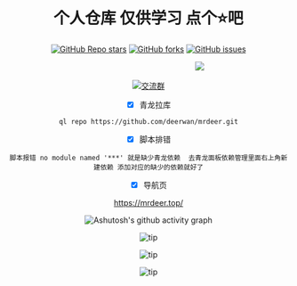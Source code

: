 <div align="center">   
<h1 align="center">个人仓库 仅供学习 点个⭐吧</h1>

<a href="https://github.com/deerwan/mrdeer/stargazers"><img alt="GitHub Repo stars" src="https://img.shields.io/github/stars/deerwan/mrdeer?color=yellow&logo=riseup&logoColor=yellow&style=flat-square"></a>
<a href="https://github.com/deerwan/mrdeer/network/members"><img alt="GitHub forks" src="https://img.shields.io/github/forks/deerwan/mrdeer?color=orange&style=flat-square"></a>
<a href="https://github.com/deerwan/mrdeer/issues"><img alt="GitHub issues" src="https://img.shields.io/github/issues/deerwan/mrdeer?color=red&style=flat-square"></a>
</div>
                                           
&emsp;&emsp;&emsp;&emsp;&emsp;&emsp;&emsp;&emsp;&emsp;&emsp;&emsp;&emsp;&emsp;&emsp;&emsp;&emsp;&emsp;&emsp;&emsp;&emsp;&emsp;&emsp;&emsp;&emsp;![](http://profile-counter.glitch.me/deerwan/count.svg)
<div align="center">


&nbsp;&nbsp;&nbsp;&nbsp;<a target="_blank" href="https://qm.qq.com/cgi-bin/qm/qr?k=2q1-h1rBeuMoAIBrHCOaa36yZh1hmUmZ&jump_from=webapi&authKey=oiGsorh0pWFCjvBaIbOrPdwNHSXD/X8H3tRdWJ090mslUT5v+oFzjg8cWF7M0Ktv"><img border="0" src="https://img.tukuppt.com/png_preview/00/40/12/mbJ6HJWIde.jpg!/fw/780" alt="交流群" title="交流群"></a>
&nbsp;&nbsp;&nbsp;


- [x] 青龙拉库

```
ql repo https://github.com/deerwan/mrdeer.git
```

- [x] 脚本排错
```
脚本报错 no module named '***' 就是缺少青龙依赖  去青龙面板依赖管理里面右上角新建依赖 添加对应的缺少的依赖就好了
```

- [x] 导航页

https://mrdeer.top/


![Ashutosh's github activity graph](https://github-readme-activity-graph.vercel.app/graph?username=deerwan&theme=high-contrast)


![tip](https://badgen.net/badge/php/8.1/orange?icon=php)

![tip](https://badgen.net/badge/java/19/orange?icon=java)

![tip](https://badgen.net/badge/python/3.1.6/green?icon=packagephobia)
